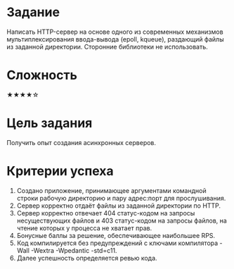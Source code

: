# Задание
Написать HTTP-сервер на основе одного из современных механизмов мультиплексирования ввода-вывода
(epoll, kqueue), раздающий файлы из заданной директории. Сторонние библиотеки не использовать.

# Сложность
★★★★☆

# Цель задания
Получить опыт создания асинхронных серверов.

# Критерии успеха
1. Создано приложение, принимающее аргументами командной строки рабочую директорию и пару адрес:порт для прослушивания.
2. Сервер корректно отдаёт файлы из заданной директории по HTTP.
3. Сервер корректно отвечает 404 статус-кодом на запросы несуществующих файлов и 403 статус-кодом на запросы файлов, на чтение которых у процесса не хватает прав.
4. Бонусные баллы за решение, обеспечивающее наибольшее RPS.
5. Код компилируется без предупреждений с ключами компилятора -Wall -Wextra -Wpedantic -std=c11.
6. Далее успешность определяется ревью кода.

